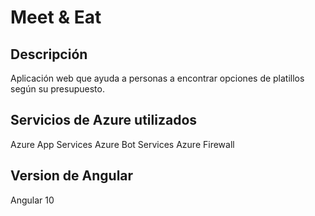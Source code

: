 # Meet & Eat

## Descripción
Aplicación web que ayuda a personas a encontrar opciones de platillos según su presupuesto.

## Servicios de Azure utilizados
  Azure App Services
  Azure Bot Services
  Azure Firewall

## Version de Angular
Angular 10
